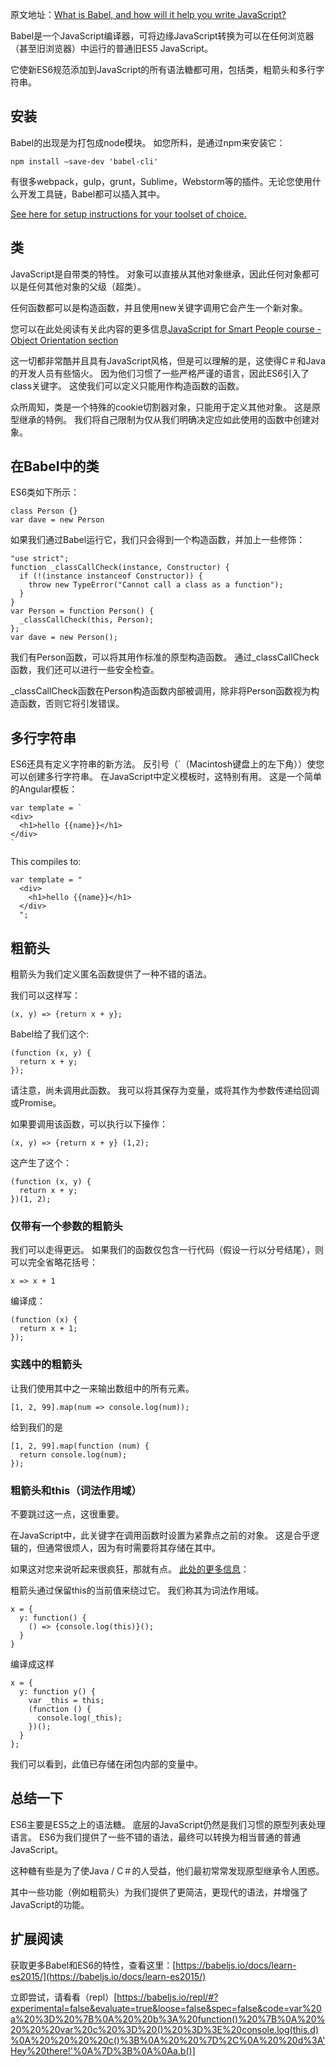 原文地址：[What is Babel, and how will it help you write JavaScript?](http://nicholasjohnson.com/blog/what-is-babel/)

Babel是一个JavaScript编译器，可将边缘JavaScript转换为可以在任何浏览器（甚至旧浏览器）中运行的普通旧ES5 JavaScript。

它使新ES6规范添加到JavaScript的所有语法糖都可用，包括类，粗箭头和多行字符串。

## 安装
Babel的出现是为打包成node模块。 如您所料，是通过npm来安装它：
```
npm install –save-dev 'babel-cli'
```

有很多webpack，gulp，grunt，Sublime，Webstorm等的插件。无论您使用什么开发工具链，Babel都可以插入其中。

[See here for setup instructions for your toolset of choice.](https://babeljs.io/docs/setup/)

## 类
JavaScript是自带类的特性。 对象可以直接从其他对象继承，因此任何对象都可以是任何其他对象的父级（超类）。

任何函数都可以是构造函数，并且使用new关键字调用它会产生一个新对象。

您可以在此处阅读有关此内容的更多信息[JavaScript for Smart People course - Object Orientation section](http://nicholasjohnson.com/javascript/javascript-for-programmers/exercises/object-orientation/)

这一切都非常酷并且具有JavaScript风格，但是可以理解的是，这使得C＃和Java的开发人员有些恼火。 因为他们习惯了一些严格严谨的语言，因此ES6引入了class关键字。 这使我们可以定义只能用作构造函数的函数。

众所周知，类是一个特殊的cookie切割器对象，只能用于定义其他对象。 这是原型继承的特例。 我们将自己限制为仅从我们明确决定应如此使用的函数中创建对象。

## 在Babel中的类

ES6类如下所示：
```
class Person {}
var dave = new Person
```
如果我们通过Babel运行它，我们只会得到一个构造函数，并加上一些修饰：
```
"use strict";
function _classCallCheck(instance, Constructor) {
  if (!(instance instanceof Constructor)) {
    throw new TypeError("Cannot call a class as a function");
  }
}
var Person = function Person() {
  _classCallCheck(this, Person);
};
var dave = new Person();
```
我们有Person函数，可以将其用作标准的原型构造函数。 通过_classCallCheck函数，我们还可以进行一些安全检查。

_classCallCheck函数在Person构造函数内部被调用，除非将Person函数视为构造函数，否则它将引发错误。

## 多行字符串
ES6还具有定义字符串的新方法。 反引号（`（Macintosh键盘上的左下角））使您可以创建多行字符串。 在JavaScript中定义模板时，这特别有用。 这是一个简单的Angular模板：
```
var template = `
<div>
  <h1>hello {{name}}</h1>
</div>
`
```
This compiles to:
```
var template = "
  <div>
    <h1>hello {{name}}</h1>
  </div>
  ";
```

## 粗箭头
粗箭头为我们定义匿名函数提供了一种不错的语法。

我们可以这样写：
```
(x, y) => {return x + y};
```
Babel给了我们这个:
```
(function (x, y) {
  return x + y;
});
```
请注意，尚未调用此函数。 我可以将其保存为变量，或将其作为参数传递给回调或Promise。

如果要调用该函数，可以执行以下操作：
```
(x, y) => {return x + y} (1,2);
```
这产生了这个：
```
(function (x, y) {
  return x + y;
})(1, 2);
```

### 仅带有一个参数的粗箭头
我们可以走得更远。 如果我们的函数仅包含一行代码（假设一行以分号结尾），则可以完全省略花括号：
```
x => x + 1
```
编译成：
```
(function (x) {
  return x + 1;
});
```

### 实践中的粗箭头
让我们使用其中之一来输出数组中的所有元素。
```
[1, 2, 99].map(num => console.log(num));
```
给到我们的是
```
[1, 2, 99].map(function (num) {
  return console.log(num);
});
```

### 粗箭头和this（词法作用域）
不要跳过这一点，这很重要。

在JavaScript中，此关键字在调用函数时设置为紧靠点之前的对象。 这是合乎逻辑的，但通常很烦人，因为有时需要将其存储在其中。

如果这对您来说听起来很疯狂，那就有点。 [此处的更多信息](http://nicholasjohnson.com/javascript/javascript-for-programmers/exercises/meaning-of-this/)：

粗箭头通过保留this的当前值来绕过它。 我们称其为词法作用域。
```
x = {
  y: function() {
    () => {console.log(this)}();
  }
}
```
编译成这样
```
x = {
  y: function y() {
    var _this = this;
    (function () {
      console.log(_this);
    })();
  }
};
```

我们可以看到，此值已存储在闭包内部的变量中。

## 总结一下
ES6主要是ES5之上的语法糖。 底层的JavaScript仍然是我们习惯的原型列表处理语言。 ES6为我们提供了一些不错的语法，最终可以转换为相当普通的普通JavaScript。

这种糖有些是为了使Java / C＃的人受益，他们最初常常发现原型继承令人困惑。

其中一些功能（例如粗箭头）为我们提供了更简洁，更现代的语法，并增强了JavaScript的功能。

## 扩展阅读
获取更多Babel和ES6的特性，查看这里：[https://babeljs.io/docs/learn-es2015/](https://babeljs.io/docs/learn-es2015/)

立即尝试，请看看（repl）[https://babeljs.io/repl/#?experimental=false&evaluate=true&loose=false&spec=false&code=var%20a%20%3D%20%7B%0A%20%20b%3A%20function()%20%7B%0A%20%20%20%20var%20c%20%3D%20()%20%3D%3E%20console.log(this.d)%0A%20%20%20%20c()%3B%0A%20%20%7D%2C%0A%20%20d%3A'Hey%20there!'%0A%7D%3B%0A%0Aa.b()]